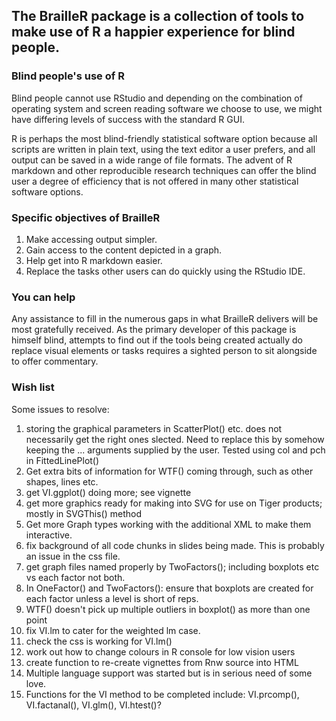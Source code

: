 
## The BrailleR package is a collection of tools to make use of R a happier experience for blind people.


### Blind people's use of R

Blind people cannot use RStudio and depending on the combination of operating system and screen reading software we choose to use, we might have differing levels of success with the standard R GUI.

R is perhaps the most blind-friendly statistical software option because all scripts are written in plain text, using the text editor a user prefers, and all output can be saved in a wide range of file formats. The advent of R markdown and other reproducible research techniques can offer the blind user a degree of efficiency that is not offered in many other statistical software options.


###  Specific objectives of BrailleR

1. Make accessing output simpler.
2. Gain access to the content depicted in a graph.
3. Help get into R markdown easier.
5. Replace the tasks other users can do quickly using the RStudio IDE.

### You can help

Any assistance to fill in the numerous gaps in what BrailleR delivers will be most gratefully received. As the primary developer of this package is himself blind, attempts to find out if the tools being created actually do replace visual elements or tasks requires a sighted person to sit alongside to offer commentary.


### Wish list

Some issues to resolve:

1. storing the graphical parameters in ScatterPlot() etc. does not necessarily get the right ones slected. Need to replace this by somehow keeping the ... arguments supplied by the user. Tested using col and pch in FittedLinePlot()
2. Get extra bits of information for WTF() coming through, such as other shapes, lines etc.
1. get VI.ggplot() doing more; see vignette
2. get more graphics ready for making into SVG for use on Tiger products; mostly in SVGThis() method
3. Get more Graph types working with the additional XML to make them interactive.
1. fix background of all code chunks in slides being made. This is probably an issue in the css file.
2. get graph files named properly by TwoFactors(); including  boxplots etc vs each factor not both.
3. In OneFactor() and TwoFactors(): ensure that boxplots are created for each factor unless a level is short of reps.
4. WTF() doesn't pick up multiple outliers in boxplot() as more than one point
6. fix VI.lm to cater for the weighted lm case.
4. check the css is working for VI.lm()
5. work out how to change colours in R console for low vision users
6. create function to re-create vignettes from Rnw source into HTML
5. Multiple language support was started but is in serious need of some love.
7. Functions for the VI method to be completed include: VI.prcomp(), VI.factanal(), VI.glm(), VI.htest()?



